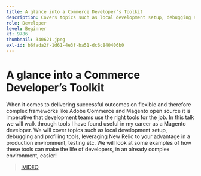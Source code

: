 ```yaml
---
title: A glance into a Commerce Developer’s Toolkit
description: Covers topics such as local development setup, debugging and profiling tools, leveraging New Relic to your advantage in a production environment, and testing.
role: Developer
level: Beginner
kt: 9786
thumbnail: 340621.jpeg
exl-id: b6fada2f-1d61-4e3f-ba51-dc6c840406b0
---
```

# A glance into a Commerce Developer’s Toolkit

When it comes to delivering successful outcomes on flexible and therefore complex frameworks like Adobe Commerce and Magento open source it is imperative that development teams use the right tools for the job. In this talk we will walk through tools I have found useful in my career as a Magento developer. We will cover topics such as local development setup, debugging and profiling tools, leveraging New Relic to your advantage in a production environment, testing etc. We will look at some examples of how these tools can make the life of developers, in an already complex environment, easier!

>[!VIDEO](https://video.tv.adobe.com/v/340621/?quality=12&learn=on)
